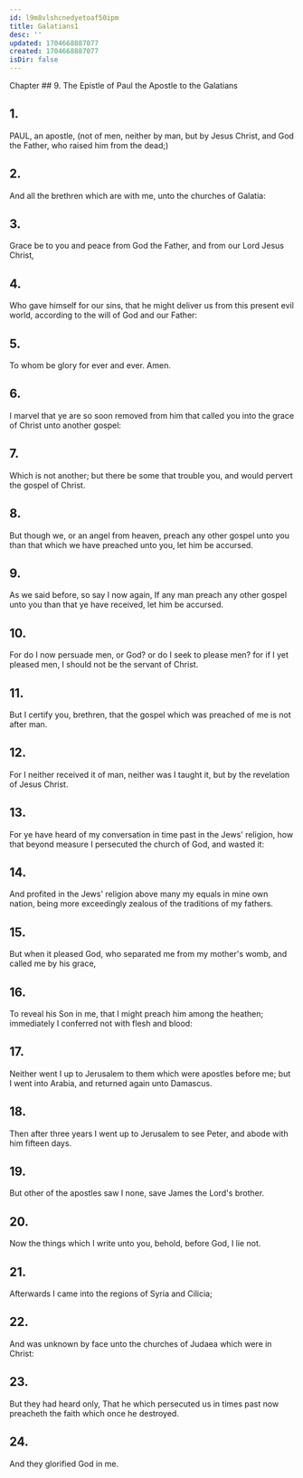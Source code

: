 ```yaml
---
id: l9m8vlshcnedyetoaf50ipm
title: Galatians1
desc: ''
updated: 1704668887077
created: 1704668887077
isDir: false
---
```

Chapter ## 9.
The Epistle of Paul the Apostle to the Galatians
## 1.
PAUL, an apostle, (not of men, neither by man, but by Jesus Christ, and God the Father, who raised him from the dead;)
## 2.
And all the brethren which are with me, unto the churches of Galatia:
## 3.
Grace be to you and peace from God the Father, and from our Lord Jesus Christ,
## 4.
Who gave himself for our sins, that he might deliver us from this present evil world, according to the will of God and our Father:
## 5.
To whom be glory for ever and ever. Amen.
## 6.
I marvel that ye are so soon removed from him that called you into the grace of Christ unto another gospel:
## 7.
Which is not another; but there be some that trouble you, and would pervert the gospel of Christ.
## 8.
But though we, or an angel from heaven, preach any other gospel unto you than that which we have preached unto you, let him be accursed.
## 9.
As we said before, so say I now again, If any man preach any other gospel unto you than that ye have received, let him be accursed.
## 10.
For do I now persuade men, or God? or do I seek to please men? for if I yet pleased men, I should not be the servant of Christ.
## 11.
But I certify you, brethren, that the gospel which was preached of me is not after man.
## 12.
For I neither received it of man, neither was I taught it, but by the revelation of Jesus Christ.
## 13.
For ye have heard of my conversation in time past in the Jews' religion, how that beyond measure I persecuted the church of God, and wasted it:
## 14.
And profited in the Jews' religion above many my equals in mine own nation, being more exceedingly zealous of the traditions of my fathers.
## 15.
But when it pleased God, who separated me from my mother's womb, and called me by his grace,
## 16.
To reveal his Son in me, that I might preach him among the heathen; immediately I conferred not with flesh and blood:
## 17.
Neither went I up to Jerusalem to them which were apostles before me; but I went into Arabia, and returned again unto Damascus.
## 18.
Then after three years I went up to Jerusalem to see Peter, and abode with him fifteen days.
## 19.
But other of the apostles saw I none, save James the Lord's brother.
## 20.
Now the things which I write unto you, behold, before God, I lie not.
## 21.
Afterwards I came into the regions of Syria and Cilicia;
## 22.
And was unknown by face unto the churches of Judaea which were in Christ:
## 23.
But they had heard only, That he which persecuted us in times past now preacheth the faith which once he destroyed.
## 24.
And they glorified God in me.
